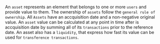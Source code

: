 An `asset` represents an element that belongs to one or more `users` and provide value to them. The ownership of `assets` follow the `general rule of ownership`. All `Assets` have an accquisition date and a non-negative original value. An `asset` value can be calculated at any point in time after is accquisition date by summing all of its `transactions` prior to the reference date. An asset also has a `liquidity`, that express how fast its value can be used for `transference transactions`.